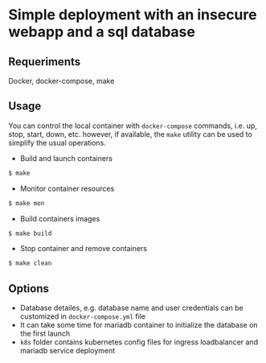 # Simple deployment with an insecure webapp and a sql database

## Requeriments

Docker, docker-compose, make

## Usage
You can control the local container with ```docker-compose``` commands, i.e. up, stop, start, down, etc. however, if available, the ```make``` utility can be used to simplify the usual operations.

- Build and launch containers

```bash
$ make
```
- Monitor container resources

```bash
$ make mon
```
- Build containers images

```bash
$ make build
```
- Stop container and remove containers

```bash
$ make clean
```

## Options
- Database detailes, e.g. database name and user credentials can be customized in `docker-compose.yml` file
- It can take some time for mariadb container to initialize the database on the first launch
- `k8s` folder contains kubernetes config files for ingress loadbalancer and mariadb service deployment